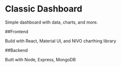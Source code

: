 # Classic Dashboard

Simple dashboard with data, charts, and more. 

##Frontend

Build with React, Material UI, and NIVO charthing library

##Backend

Built with Node, Express, MongoDB
